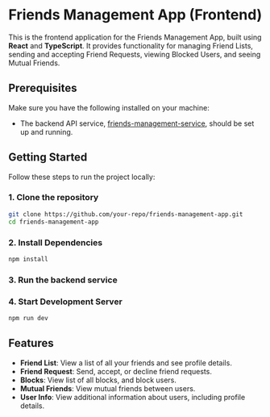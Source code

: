 # Friends Management App (Frontend)

This is the frontend application for the Friends Management App, built using **React** and **TypeScript**. It provides functionality for managing Friend Lists, sending and accepting Friend Requests, viewing Blocked Users, and seeing Mutual Friends.

## Prerequisites

Make sure you have the following installed on your machine:
- The backend API service, [friends-management-service](#), should be set up and running.

## Getting Started

Follow these steps to run the project locally:

### 1. Clone the repository

```bash
git clone https://github.com/your-repo/friends-management-app.git
cd friends-management-app
```
### 2. Install Dependencies

```bash
npm install
```
### 3. Run the backend service

### 4. Start Development Server

```bash
npm run dev
```

## Features

- **Friend List**: View a list of all your friends and see profile details.
- **Friend Request**: Send, accept, or decline friend requests.
- **Blocks**: View list of all blocks, and block users.
- **Mutual Friends**: View mutual friends between users.
- **User Info**: View additional information about users, including profile details.

